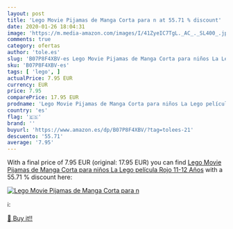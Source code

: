```yaml
---
layout: post
title: 'Lego Movie Pijamas de Manga Corta para n at 55.71 % discount'
date: 2020-01-26 18:04:31
image: 'https://m.media-amazon.com/images/I/41ZyeIC7TgL._AC_._SL400_.jpg'
comments: true
category: ofertas
author: 'tole.es'
slug: 'B07P8F4XBV-es Lego Movie Pijamas de Manga Corta para niños La Lego...'
sku: 'B07P8F4XBV-es'
tags: [ 'lego', ]
actualPrice: 7.95 EUR
currency: EUR
price: 7.95
comparePrice: 17.95 EUR
prodname: 'Lego Movie Pijamas de Manga Corta para niños La Lego película Rojo 11-12 Años'
country: 'es'
flag: '🇪🇸'
brand: ''
buyurl: 'https://www.amazon.es/dp/B07P8F4XBV/?tag=tolees-21'
descuento: '55.71'
average: '7.95'
---
```


With a final price of 7.95 EUR (original: 17.95 EUR) you can find [Lego Movie Pijamas de Manga Corta para niños La Lego película Rojo 11-12 Años](https://www.amazon.es/dp/B07P8F4XBV/?tag=tolees-21) with a  55.71 % discount here:

[![Lego Movie Pijamas de Manga Corta para n](https://m.media-amazon.com/images/I/41ZyeIC7TgL._AC_._SL400_.jpg)](https://www.amazon.es/dp/B07P8F4XBV/?tag=tolees-21)

ℹ️:


[🛒 Buy it!!](https://www.amazon.es/dp/B07P8F4XBV/?tag=tolees-21)
